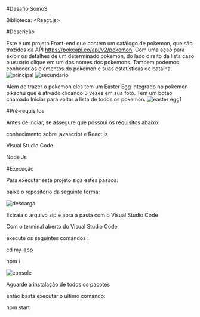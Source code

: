 #Desafio SomoS

Biblioteca: <React.js>

#Descrição

Este é um projeto Front-end que contém um catálogo de pokemon, que são trazidos da API https://pokeapi.co/api/v2/pokemon; Com uma açao para exibir os detalhes de um determinado pokemon, do lado direito da lista caso o usuário clique em um dos nomes dos pokemons. Tambem podemos conhecer os elementos do pokemon e suas estatísticas de batalha.
![principal](https://user-images.githubusercontent.com/52723118/184987125-821b74e0-521c-4eef-83ab-a4f4658524eb.png)
![secundario](https://user-images.githubusercontent.com/52723118/184987186-fa049d21-ee80-417e-86d9-4142c4cbb3a8.png)

Além de trazer o pokemon eles tem um Easter Egg integrado no pokemon pikachu que é ativado clicando 3 vezes em sua foto.
Tem um botão chamado Iniciar para voltar à lista de todos os pokemon.
![easter egg1](https://user-images.githubusercontent.com/52723118/184987672-0eaa1c25-432a-410b-b62b-df2752f47697.png)

#Pré-requisitos 

Antes de inciar, se assegure que possoui os requisitos abaixo:

conhecimento sobre javascript e React.js

Visual Studio Code

Node Js

#Execução

Para executar este projeto siga estes passos: 

baixe o repositório da seguinte forma:

![descarga](https://user-images.githubusercontent.com/52723118/184992183-feb4b44e-a1b2-4dc6-adb8-7e1df91e92c4.png)

Extraia o arquivo zip e abra a pasta com o Visual Studio Code

Com o terminal aberto do Visual Studio Code

execute os seguintes comandos :

cd my-app

npm i

![console](https://user-images.githubusercontent.com/52723118/184993244-eb76dcfe-c921-4bc2-895a-ece4c5bf8997.PNG)

Aguarde a instalação de todos os pacotes

então basta executar o último comando:

npm start


